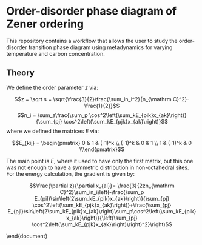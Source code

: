 # Order-disorder phase diagram of Zener ordering

This repository contains a workflow that allows the user to study the order-disorder transition phase diagram using metadynamics for varying temperature and carbon concentration.

## Theory


We define the order parameter $z$ via:

$$z = \sqrt s = \sqrt{\frac{3}{2}\frac{\sum_in_i^2}{n_{\mathrm C}^2}-\frac{1}{2}}$$ 
$$n_i = \sum_a\frac{\sum_p \cos^2\left(\sum_kE_{pik}x_{ak}\right)}{\sum_{pj} \cos^2\left(\sum_kE_{pjk}x_{ak}\right)}$$
where we defined the matrices $E$ via:

```math
E_{kij} = \begin{pmatrix} 0 & 1 & (-1)^k \\ (-1)^k & 0 & 1 \\ 1 & (-1)^k & 0 \\\end{pmatrix}
```

The main point is $E$, where it used to have only the first matrix, but this one was not enough to have a symmetric distribution in non-octahedral sites. For the energy calculation, the gradient is given by:

$$\frac{\partial z}{\partial x_{al}}= \frac{3}{2zn_{\mathrm C}^2}\sum_in_i\left(-\frac{\sum_p E_{pil}\sin\left(2\sum_kE_{pik}x_{ak}\right)}{\sum_{pj} \cos^2\left(\sum_kE_{pjk}x_{ak}\right)}+\frac{\sum_{pj} E_{pjl}\sin\left(2\sum_kE_{pik}x_{ak}\right)\sum_p\cos^2\left(\sum_kE_{pik}x_{ak}\right)}{\left(\sum_{pj} \cos^2\left(\sum_kE_{pjk}x_{ak}\right)\right)^2}\right)$$

\end{document}

